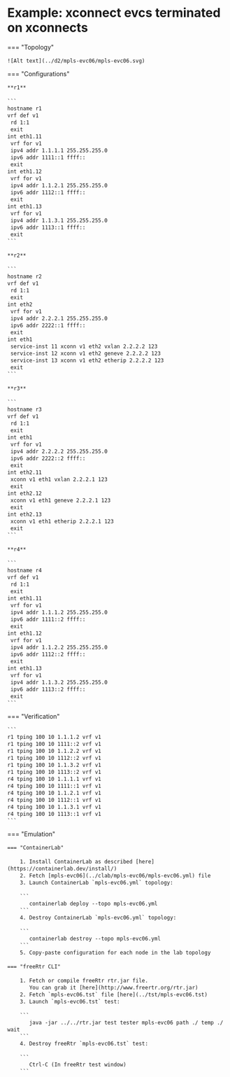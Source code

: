 # Example: xconnect evcs terminated on xconnects

=== "Topology"

    ![Alt text](../d2/mpls-evc06/mpls-evc06.svg)

=== "Configurations"

    **r1**

    ```
    hostname r1
    vrf def v1
     rd 1:1
     exit
    int eth1.11
     vrf for v1
     ipv4 addr 1.1.1.1 255.255.255.0
     ipv6 addr 1111::1 ffff::
     exit
    int eth1.12
     vrf for v1
     ipv4 addr 1.1.2.1 255.255.255.0
     ipv6 addr 1112::1 ffff::
     exit
    int eth1.13
     vrf for v1
     ipv4 addr 1.1.3.1 255.255.255.0
     ipv6 addr 1113::1 ffff::
     exit
    ```

    **r2**

    ```
    hostname r2
    vrf def v1
     rd 1:1
     exit
    int eth2
     vrf for v1
     ipv4 addr 2.2.2.1 255.255.255.0
     ipv6 addr 2222::1 ffff::
     exit
    int eth1
     service-inst 11 xconn v1 eth2 vxlan 2.2.2.2 123
     service-inst 12 xconn v1 eth2 geneve 2.2.2.2 123
     service-inst 13 xconn v1 eth2 etherip 2.2.2.2 123
     exit
    ```

    **r3**

    ```
    hostname r3
    vrf def v1
     rd 1:1
     exit
    int eth1
     vrf for v1
     ipv4 addr 2.2.2.2 255.255.255.0
     ipv6 addr 2222::2 ffff::
     exit
    int eth2.11
     xconn v1 eth1 vxlan 2.2.2.1 123
     exit
    int eth2.12
     xconn v1 eth1 geneve 2.2.2.1 123
     exit
    int eth2.13
     xconn v1 eth1 etherip 2.2.2.1 123
     exit
    ```

    **r4**

    ```
    hostname r4
    vrf def v1
     rd 1:1
     exit
    int eth1.11
     vrf for v1
     ipv4 addr 1.1.1.2 255.255.255.0
     ipv6 addr 1111::2 ffff::
     exit
    int eth1.12
     vrf for v1
     ipv4 addr 1.1.2.2 255.255.255.0
     ipv6 addr 1112::2 ffff::
     exit
    int eth1.13
     vrf for v1
     ipv4 addr 1.1.3.2 255.255.255.0
     ipv6 addr 1113::2 ffff::
     exit
    ```

=== "Verification"

    ```
    r1 tping 100 10 1.1.1.2 vrf v1
    r1 tping 100 10 1111::2 vrf v1
    r1 tping 100 10 1.1.2.2 vrf v1
    r1 tping 100 10 1112::2 vrf v1
    r1 tping 100 10 1.1.3.2 vrf v1
    r1 tping 100 10 1113::2 vrf v1
    r4 tping 100 10 1.1.1.1 vrf v1
    r4 tping 100 10 1111::1 vrf v1
    r4 tping 100 10 1.1.2.1 vrf v1
    r4 tping 100 10 1112::1 vrf v1
    r4 tping 100 10 1.1.3.1 vrf v1
    r4 tping 100 10 1113::1 vrf v1
    ```

=== "Emulation"

    === "ContainerLab"

        1. Install ContainerLab as described [here](https://containerlab.dev/install/)  
        2. Fetch [mpls-evc06](../clab/mpls-evc06/mpls-evc06.yml) file  
        3. Launch ContainerLab `mpls-evc06.yml` topology:  

        ```
           containerlab deploy --topo mpls-evc06.yml  
        ```
        4. Destroy ContainerLab `mpls-evc06.yml` topology:  

        ```
           containerlab destroy --topo mpls-evc06.yml  
        ```
        5. Copy-paste configuration for each node in the lab topology

    === "freeRtr CLI"

        1. Fetch or compile freeRtr rtr.jar file.  
           You can grab it [here](http://www.freertr.org/rtr.jar)  
        2. Fetch `mpls-evc06.tst` file [here](../tst/mpls-evc06.tst)  
        3. Launch `mpls-evc06.tst` test:  

        ```
           java -jar ../../rtr.jar test tester mpls-evc06 path ./ temp ./ wait
        ```
        4. Destroy freeRtr `mpls-evc06.tst` test:  

        ```
           Ctrl-C (In freeRtr test window)
        ```

